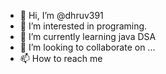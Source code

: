 - 👋 Hi, I’m @dhruv391
- 👀 I’m interested in programing.
- 🌱 I’m currently learning java DSA
- 💞️ I’m looking to collaborate on ...
- 📫 How to reach me 

<!---
dhruv391/dhruv391 is a ✨ special ✨ repository because its `README.md` (this file) appears on your GitHub profile.
You can click the Preview link to take a look at your changes.
--->
